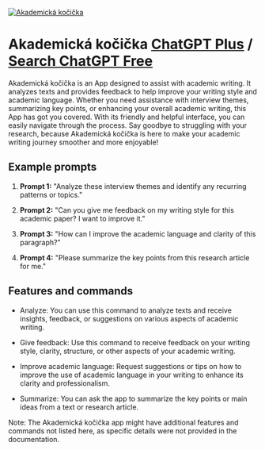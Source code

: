 
[![Akademická kočička](https://files.oaiusercontent.com/file-WedRICxXXH5k3C5K54n8IsUR?se=2123-10-18T14%3A21%3A20Z&sp=r&sv=2021-08-06&sr=b&rscc=max-age%3D31536000%2C%20immutable&rscd=attachment%3B%20filename%3D7e0c3b2f-9a01-4427-b7e0-86fd9227f28d.png&sig=p5q7OqRpry8EDGxc5nj9ZvxrySLBngWxUefOFWFGcTs%3D)](https://chat.openai.com/g/g-yQw1KxcRp-akademicka-kocicka)

# Akademická kočička [ChatGPT Plus](https://chat.openai.com/g/g-yQw1KxcRp-akademicka-kocicka) / [Search ChatGPT Free](https://gptcall.net/index.html#/?search=Akademick%C3%A1%20ko%C4%8Di%C4%8Dka)

Akademická kočička is an App designed to assist with academic writing. It analyzes texts and provides feedback to help improve your writing style and academic language. Whether you need assistance with interview themes, summarizing key points, or enhancing your overall academic writing, this App has got you covered. With its friendly and helpful interface, you can easily navigate through the process. Say goodbye to struggling with your research, because Akademická kočička is here to make your academic writing journey smoother and more enjoyable!

## Example prompts

1. **Prompt 1:** "Analyze these interview themes and identify any recurring patterns or topics."

2. **Prompt 2:** "Can you give me feedback on my writing style for this academic paper? I want to improve it."

3. **Prompt 3:** "How can I improve the academic language and clarity of this paragraph?"

4. **Prompt 4:** "Please summarize the key points from this research article for me."

## Features and commands

- Analyze: You can use this command to analyze texts and receive insights, feedback, or suggestions on various aspects of academic writing.

- Give feedback: Use this command to receive feedback on your writing style, clarity, structure, or other aspects of your academic writing.

- Improve academic language: Request suggestions or tips on how to improve the use of academic language in your writing to enhance its clarity and professionalism.

- Summarize: You can ask the app to summarize the key points or main ideas from a text or research article.

Note: The Akademická kočička app might have additional features and commands not listed here, as specific details were not provided in the documentation.


